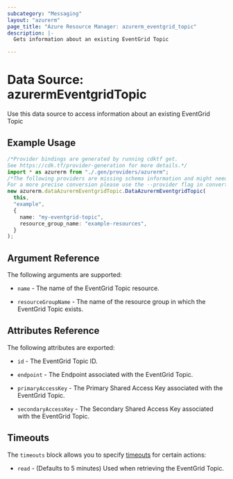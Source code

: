 ```yaml
---
subcategory: "Messaging"
layout: "azurerm"
page_title: "Azure Resource Manager: azurerm_eventgrid_topic"
description: |-
  Gets information about an existing EventGrid Topic

---
```


# Data Source: azurermEventgridTopic

Use this data source to access information about an existing EventGrid Topic

## Example Usage

```typescript
/*Provider bindings are generated by running cdktf get.
See https://cdk.tf/provider-generation for more details.*/
import * as azurerm from "./.gen/providers/azurerm";
/*The following providers are missing schema information and might need manual adjustments to synthesize correctly: azurerm.
For a more precise conversion please use the --provider flag in convert.*/
new azurerm.dataAzurermEventgridTopic.DataAzurermEventgridTopic(
  this,
  "example",
  {
    name: "my-eventgrid-topic",
    resource_group_name: "example-resources",
  }
);

```

## Argument Reference

The following arguments are supported:

*   `name` - The name of the EventGrid Topic resource.

*   `resourceGroupName` - The name of the resource group in which the EventGrid Topic exists.

## Attributes Reference

The following attributes are exported:

*   `id` - The EventGrid Topic ID.

*   `endpoint` - The Endpoint associated with the EventGrid Topic.

*   `primaryAccessKey` - The Primary Shared Access Key associated with the EventGrid Topic.

*   `secondaryAccessKey` - The Secondary Shared Access Key associated with the EventGrid Topic.

## Timeouts

The `timeouts` block allows you to specify [timeouts](https://www.terraform.io/language/resources/syntax#operation-timeouts) for certain actions:

* `read` - (Defaults to 5 minutes) Used when retrieving the EventGrid Topic.

